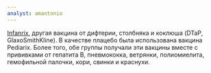 ```yaml
---
analyst: amantonio
---
```


[Infanrix](https://www.gsksource.com/pharma/content/dam/GlaxoSmithKline/US/en/Prescribing_Information/Infanrix/pdf/INFANRIX.PDF), другая вакцина от дифтерии, столбняка и коклюша (DTaP, GlaxoSmithKline). В качестве плацебо была использована вакцина Pediarix. Более того, обе группы получали эти вакцины вместе с прививками от гепатита В, пневмококка, ветрянки, полиомиелита, гемофильной палочки, кори, свинки и краснухи.
